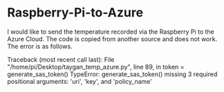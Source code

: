# Raspberry-Pi-to-Azure

I would like to send the temperature recorded via the Raspberry Pi to the Azure Cloud. 
The code is copied from another source and does not work. The error is as follows.

Traceback (most recent call last):
  File "/home/pi/Desktop/taygan_temp_azure.py", line 89, in <module>
    token = generate_sas_token()
TypeError: generate_sas_token() missing 3 required positional arguments: 'uri', 'key', and 'policy_name'
